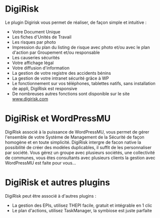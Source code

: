 # DigiRisk

Le plugin Digirisk vous permet de réaliser, de façon simple et intuitive : 
* Votre Document Unique
* Les fiches d'Unités de Travail
* Les risques par photo
* Impression du plan du listing de risque avec photo et/ou avec le plan d'action par Groupement et/ou responsable
* Les causeries sécurités
* Votre affichage légal
* Votre diffusion d'information
* La gestion de votre registre des accidents bénins
* La gestion de votre intranet sécurité grâce à WP
* Le fonctionnement sur vos téléphones, tablettes natifs, sans installation de appli, DigiRisk est responsive
* De nombreuses autres fonctions sont disponible sur le site www.digirisk.com

# DigiRisk et WordPressMU

DigiRisk associé à la puissance de WordPressMU, vous permet de gérer l'ensemble de votre Système de Management de la Sécurité de façon homogène et en toute simplicité.
DigiRisk intergre de facon native la possibilité de créer des modèles duplicables, il suffit de les personnaliser par société.
Vous gérez un groupe avec plusieurs sociétés, une collectivité de communes, vous êtes consultants avec plusieurs clients la gestion avec WordPressMU est faite pour vous...

# DigiRisk et autres plugins

DigiRisk peut être associé à d'autres plugins :
* La gestion des EPIs, utilisez THEPI facile, gratuit et intégrable en 1 clic
* Le plan d'actions, utilisez TaskManager, la symbiose est juste parfaite
